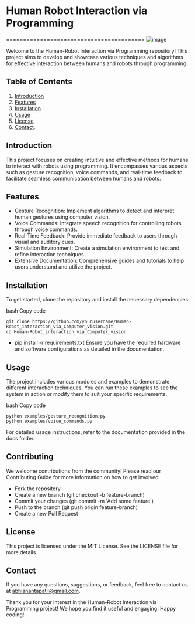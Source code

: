 # Human Robot Interaction via Programming
=========================================
![image](https://github.com/patilabhi20/Human-Robot_interraction_via_Programming/assets/157373320/7be1b9fc-e2cd-47d7-a691-c3a814468052)

Welcome to the Human-Robot Interaction via Programming repository! This project aims to develop and showcase various techniques and algorithms for effective interaction between humans and robots through programming.

## Table of Contents

1. [Introduction](./introduction)
2. [Features](./Features)
4. [Installation](./Installation)
5. [Usage](./Usage)
6. [License](./License).
7. [Contact](./Contact).

## Introduction

This project focuses on creating intuitive and effective methods for humans to interact with robots using programming. It encompasses various aspects such as gesture recognition, voice commands, and real-time feedback to facilitate seamless communication between humans and robots.

## Features

* Gesture Recognition: Implement algorithms to detect and interpret human gestures using 
  computer vision.
* Voice Commands: Integrate speech recognition for controlling robots through voice commands.
* Real-Time Feedback: Provide immediate feedback to users through visual and auditory cues.
* Simulation Environment: Create a simulation environment to test and refine interaction 
  techniques.
* Extensive Documentation: Comprehensive guides and tutorials to help users understand and 
  utilize the project.

## Installation
To get started, clone the repository and install the necessary dependencies:

bash
Copy code
  ```
git clone https://github.com/yourusername/Human-Robot_interaction_via_Computer_vision.git
cd Human-Robot_interaction_via_Computer_vision
  ```
* pip install -r requirements.txt
Ensure you have the required hardware and software configurations as detailed in the documentation.

## Usage
The project includes various modules and examples to demonstrate different interaction techniques. You can run these examples to see the system in action or modify them to suit your specific requirements.

bash
Copy code
  ```
python examples/gesture_recognition.py
python examples/voice_commands.py
  ```
For detailed usage instructions, refer to the documentation provided in the docs folder.

## Contributing

We welcome contributions from the community! Please read our Contributing Guide for more information on how to get involved.

* Fork the repository
* Create a new branch (git checkout -b feature-branch)
* Commit your changes (git commit -m 'Add some feature')
* Push to the branch (git push origin feature-branch)
* Create a new Pull Request

## License

This project is licensed under the MIT License. See the LICENSE file for more details.

## Contact

If you have any questions, suggestions, or feedback, feel free to contact us at abhianantapatil@gmail.com.

Thank you for your interest in the Human-Robot Interaction via Programming project! We hope you find it useful and engaging. Happy coding!
